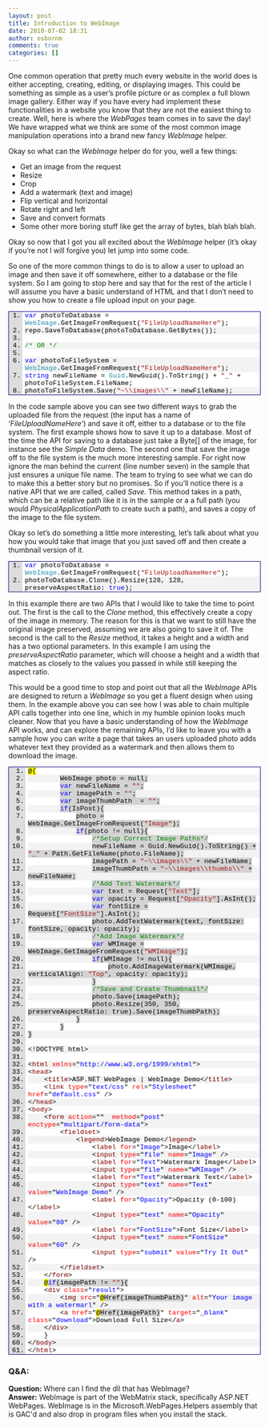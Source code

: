 ```yaml
---
layout: post
title: Introduction to WebImage
date: 2010-07-02 18:31
author: osbornm
comments: true
categories: []
---
```

One common operation that pretty much every website in the world does is either accepting, creating, editing, or displaying images. This could be something as simple as a user’s profile picture or as complex a full blown image gallery. Either way if you have every had implement these functionalities in a website you know that they are not the easiest thing to create. Well, here is where the <em>WebPages </em>team comes in to save the day! We have wrapped what we think are some of the most common image manipulation operations into a brand new fancy <em>WebImage</em> helper. </p>

Okay so what can the <em>WebImage</em> helper do for you, well a few things:

<ul>
    <li>Get an image from the request </li>
    <li>Resize </li>
    <li>Crop </li>
    <li>Add a watermark (text and image) </li>
    <li>Flip vertical and horizontal </li>
    <li>Rotate right and left </li>
    <li>Save and convert formats </li>
    <li>Some other more boring stuff like get the array of bytes, blah blah blah. </li>
</ul>

Okay so now that I got you all excited about the <em>WebImage</em> helper (it’s okay if you’re not I will forgive you) let jump into some code.

So one of the more common things to do is to allow a user to upload an image and then save it off somewhere, either to a database or the file system. So I am going to stop here and say that for the rest of the article I will assume you have a basic understand of HTML and that I don’t need to show you how to create a file upload input on your page.

<div style="PADDING-BOTTOM: 0px; MARGIN: 0px; PADDING-LEFT: 0px; PADDING-RIGHT: 0px; DISPLAY: inline; FLOAT: none; PADDING-TOP: 0px" id="scid:9ce6104f-a9aa-4a17-a79f-3a39532ebf7c:0225dd65-4257-49b8-83bc-131c29bcff6c" class="wlWriterEditableSmartContent">
<div style="BORDER-BOTTOM: #000080 1px solid; BORDER-LEFT: #000080 1px solid; FONT-FAMILY: &quot;Courier New&quot;, Courier, Monospace; COLOR: #000; FONT-SIZE: 10pt; BORDER-TOP: #000080 1px solid; BORDER-RIGHT: #000080 1px solid">
<div style="BACKGROUND: #ddd; MAX-HEIGHT: 300px; OVERFLOW: auto">
<ol style="PADDING-BOTTOM: 0px; MARGIN: 0px 0px 0px 2em; PADDING-LEFT: 5px; PADDING-RIGHT: 0px; BACKGROUND: #ffffff; PADDING-TOP: 0px">
    <li><span style="COLOR: #0000ff">var</span> photoToDatabase = <span style="COLOR: #2b91af">WebImage</span>.GetImageFromRequest(<span style="COLOR: #a31515">"FileUploadNameHere"</span>);</li>
    <li style="BACKGROUND: #f3f3f3">repo.SaveToDatabase(photoToDatabase.GetBytes());</li>
    <li> </li>
    <li style="BACKGROUND: #f3f3f3"><span style="COLOR: #008000">/* OR */</span></li>
    <li> </li>
    <li style="BACKGROUND: #f3f3f3"><span style="COLOR: #0000ff">var</span> photoToFileSystem = <span style="COLOR: #2b91af">WebImage</span>.GetImageFromRequest(<span style="COLOR: #a31515">"FileUploadNameHere"</span>);</li>
    <li><span style="COLOR: #0000ff">string</span> newFileName = <span style="COLOR: #2b91af">Guid</span>.NewGuid().ToString() + <span style="COLOR: #a31515">"_"</span> + photoToFileSystem.FileName;</li>
    <li style="BACKGROUND: #f3f3f3">photoToFileSystem.Save(<span style="COLOR: #a31515">"~\\images\\"</span> + newFileName);</li>
</ol>
</div>
</div>
</div>

In the code sample above you can see two different ways to grab the uploaded file from the request (the input has a name of ‘<em>FileUploadNameHere’</em>) and save it off, either to a database or to the file system. The first example shows how to save it up to a database. Most of the time the API for saving to a database just take a Byte[] of the image, for instance see the <em>Simple Data</em> demo. The second one that save the image off to the file system is the much more interesting sample. For right now ignore the man behind the current (line number seven) in the sample that just ensures a unique file name. The team to trying to see what we can do to make this a better story but no promises. So if you’ll notice there is a native API that we are called, called <em>Save. </em>This method takes in a path, which can be a relative path like it is in the sample or a a full path (you would <em>PhysicalApplicationPath</em> to create such a path), and saves a copy of the image to the file system.

Okay so let’s do something a little more interesting, let’s talk about what you how you would take that image that you just saved off and then create a thumbnail version of it.

<div style="PADDING-BOTTOM: 0px; MARGIN: 0px; PADDING-LEFT: 0px; PADDING-RIGHT: 0px; DISPLAY: inline; FLOAT: none; PADDING-TOP: 0px" id="scid:9ce6104f-a9aa-4a17-a79f-3a39532ebf7c:f0c6009f-966a-4564-a624-9ed0e1b8a696" class="wlWriterEditableSmartContent">
<div style="PADDING-BOTTOM: 0px; MARGIN: 0px; PADDING-LEFT: 0px; PADDING-RIGHT: 0px; DISPLAY: inline; FLOAT: none; PADDING-TOP: 0px" id="scid:9ce6104f-a9aa-4a17-a79f-3a39532ebf7c:a1424bc2-34f6-441f-a194-62f222ee8097" class="wlWriterEditableSmartContent">
<div style="BORDER-BOTTOM: #000080 1px solid; BORDER-LEFT: #000080 1px solid; FONT-FAMILY: &quot;Courier New&quot;, Courier, Monospace; COLOR: #000; FONT-SIZE: 10pt; BORDER-TOP: #000080 1px solid; BORDER-RIGHT: #000080 1px solid">
<div style="BACKGROUND: #ddd; MAX-HEIGHT: 300px; OVERFLOW: auto">
<ol style="PADDING-BOTTOM: 0px; MARGIN: 0px 0px 0px 2em; PADDING-LEFT: 5px; PADDING-RIGHT: 0px; BACKGROUND: #ffffff; PADDING-TOP: 0px">
    <li><span style="COLOR: #0000ff">var</span> photoToDatabase = <span style="COLOR: #2b91af">WebImage</span>.GetImageFromRequest(<span style="COLOR: #a31515">"FileUploadNameHere"</span>); </li>
    <li style="BACKGROUND: #f3f3f3">photoToDatabase.Clone().Resize(128, 128, preserveAspectRatio: <span style="COLOR: #0000ff">true</span>);</li>
</ol>
</div>
</div>
</div>


In this example there are two APIs that I would like to take the time to point out. The first is the call to the <em>Clone</em> method, this effectively create a copy of the image in memory. The reason for this is that we want to still have the original image preserved, assuming we are also going to save it of. The second is the call to the <em>Resize</em> method, it takes a height and a width and has a two optional parameters. In this example I am using the <em>preserveAspectRatio</em> parameter, which will choose a height and a width that matches as closely to the values you passed in while still keeping the aspect ratio.

This would be a good time to stop and point out that all the <em>WebImage</em> APIs are designed to return a <em>WebImage</em> so you get a fluent design when using them. In the example above you can see how I was able to chain multiple API calls together into one line, which in my humble opinion looks much cleaner. Now that you have a basic understanding of how the <em>WebImage</em> API works, and can explore the remaining APIs, I’d like to leave you with a sample how you can write a page that takes an users uploaded photo adds whatever text they provided as a watermark and then allows them to download the image.

<div style="PADDING-BOTTOM: 0px; MARGIN: 0px; PADDING-LEFT: 0px; PADDING-RIGHT: 0px; DISPLAY: inline; FLOAT: none; PADDING-TOP: 0px" id="scid:9ce6104f-a9aa-4a17-a79f-3a39532ebf7c:12452135-c5b1-4726-84c2-6ac2a60515a1" class="wlWriterEditableSmartContent">
<div style="BORDER-BOTTOM: #000080 1px solid; BORDER-LEFT: #000080 1px solid; FONT-FAMILY: &quot;Courier New&quot;, Courier, Monospace; COLOR: #000; FONT-SIZE: 10pt; BORDER-TOP: #000080 1px solid; BORDER-RIGHT: #000080 1px solid">
<div style="BACKGROUND: #ddd; OVERFLOW: auto">
<ol style="PADDING-BOTTOM: 0px; MARGIN: 0px 0px 0px 2.5em; PADDING-LEFT: 5px; PADDING-RIGHT: 0px; BACKGROUND: #ffffff; PADDING-TOP: 0px">
    <li><span style="BACKGROUND: #ffff00">@{</span></li>
    <li style="BACKGROUND: #f3f3f3">        <span style="BACKGROUND: #d3d3d3">WebImage photo = null;</span></li>
    <li>        <span style="BACKGROUND: #d3d3d3"><span style="BACKGROUND: #d3d3d3; COLOR: #0000ff">var</span><span style="BACKGROUND: #d3d3d3"> newFileName = </span><span style="BACKGROUND: #d3d3d3; COLOR: #a31515">""</span><span style="BACKGROUND: #d3d3d3">;</span></span></li>
    <li style="BACKGROUND: #f3f3f3">        <span style="BACKGROUND: #d3d3d3"><span style="BACKGROUND: #d3d3d3; COLOR: #0000ff">var</span><span style="BACKGROUND: #d3d3d3"> imagePath = </span><span style="BACKGROUND: #d3d3d3; COLOR: #a31515">""</span><span style="BACKGROUND: #d3d3d3">;</span></span></li>
    <li>        <span style="BACKGROUND: #d3d3d3"><span style="BACKGROUND: #d3d3d3; COLOR: #0000ff">var</span><span style="BACKGROUND: #d3d3d3"> imageThumbPath  = </span><span style="BACKGROUND: #d3d3d3; COLOR: #a31515">""</span><span style="BACKGROUND: #d3d3d3">;</span></span></li>
    <li style="BACKGROUND: #f3f3f3">        <span style="BACKGROUND: #d3d3d3"><span style="BACKGROUND: #d3d3d3; COLOR: #0000ff">if</span><span style="BACKGROUND: #d3d3d3">(IsPost){</span></span></li>
    <li>            <span style="BACKGROUND: #d3d3d3">photo = WebImage.GetImageFromRequest(</span><span style="BACKGROUND: #d3d3d3; COLOR: #a31515">"Image"</span><span style="BACKGROUND: #d3d3d3">);</span></li>
    <li style="BACKGROUND: #f3f3f3">            <span style="BACKGROUND: #d3d3d3"><span style="BACKGROUND: #d3d3d3; COLOR: #0000ff">if</span><span style="BACKGROUND: #d3d3d3">(photo != null){</span></span></li>
    <li>                <span style="BACKGROUND: #d3d3d3"><span style="BACKGROUND: #d3d3d3; COLOR: #008000">/*Setup Correct Image Paths*/</span></span></li>
    <li style="BACKGROUND: #f3f3f3">                <span style="BACKGROUND: #d3d3d3">newFileName = Guid.NewGuid().ToString() + </span><span style="BACKGROUND: #d3d3d3; COLOR: #a31515">"_"</span><span style="BACKGROUND: #d3d3d3"> + Path.GetFileName(photo.FileName);</span></li>
    <li>                <span style="BACKGROUND: #d3d3d3">imagePath = </span><span style="BACKGROUND: #d3d3d3; COLOR: #a31515">"~\\images\\"</span><span style="BACKGROUND: #d3d3d3"> + newFileName;</span></li>
    <li style="BACKGROUND: #f3f3f3">                <span style="BACKGROUND: #d3d3d3">imageThumbPath = </span><span style="BACKGROUND: #d3d3d3; COLOR: #a31515">"~\\images\\thumbs\\"</span><span style="BACKGROUND: #d3d3d3"> + newFileName;</span></li>
    <li>                <span style="BACKGROUND: #d3d3d3"><span style="BACKGROUND: #d3d3d3; COLOR: #008000">/*Add Text Watermark*/</span></span></li>
    <li style="BACKGROUND: #f3f3f3">                <span style="BACKGROUND: #d3d3d3"><span style="BACKGROUND: #d3d3d3; COLOR: #0000ff">var</span><span style="BACKGROUND: #d3d3d3"> text = Request[</span><span style="BACKGROUND: #d3d3d3; COLOR: #a31515">"Text"</span><span style="BACKGROUND: #d3d3d3">];</span></span></li>
    <li>                <span style="BACKGROUND: #d3d3d3"><span style="BACKGROUND: #d3d3d3; COLOR: #0000ff">var</span><span style="BACKGROUND: #d3d3d3"> opacity = Request[</span><span style="BACKGROUND: #d3d3d3; COLOR: #a31515">"Opacity"</span><span style="BACKGROUND: #d3d3d3">].AsInt();</span></span></li>
    <li style="BACKGROUND: #f3f3f3">                <span style="BACKGROUND: #d3d3d3"><span style="BACKGROUND: #d3d3d3; COLOR: #0000ff">var</span><span style="BACKGROUND: #d3d3d3"> fontSize = Request[</span><span style="BACKGROUND: #d3d3d3; COLOR: #a31515">"FontSize"</span><span style="BACKGROUND: #d3d3d3">].AsInt();</span></span></li>
    <li>                <span style="BACKGROUND: #d3d3d3">photo.AddTextWatermark(text, fontSize: fontSize, opacity: opacity);</span></li>
    <li style="BACKGROUND: #f3f3f3">                <span style="BACKGROUND: #d3d3d3"><span style="BACKGROUND: #d3d3d3; COLOR: #008000">/*Add Image Watermark*/</span></span></li>
    <li>                <span style="BACKGROUND: #d3d3d3"><span style="BACKGROUND: #d3d3d3; COLOR: #0000ff">var</span><span style="BACKGROUND: #d3d3d3"> WMImage = WebImage.GetImageFromRequest(</span><span style="BACKGROUND: #d3d3d3; COLOR: #a31515">"WMImage"</span><span style="BACKGROUND: #d3d3d3">);</span></span></li>
    <li style="BACKGROUND: #f3f3f3">                <span style="BACKGROUND: #d3d3d3"><span style="BACKGROUND: #d3d3d3; COLOR: #0000ff">if</span><span style="BACKGROUND: #d3d3d3">(WMImage != null){</span></span></li>
    <li>                    <span style="BACKGROUND: #d3d3d3">photo.AddImageWatermark(WMImage, verticalAlign: </span><span style="BACKGROUND: #d3d3d3; COLOR: #a31515">"Top"</span><span style="BACKGROUND: #d3d3d3">, opacity: opacity);</span></li>
    <li style="BACKGROUND: #f3f3f3">                <span style="BACKGROUND: #d3d3d3">}</span></li>
    <li>                <span style="BACKGROUND: #d3d3d3"><span style="BACKGROUND: #d3d3d3; COLOR: #008000">/*Save and Create Thumbnail*/</span></span></li>
    <li style="BACKGROUND: #f3f3f3">                <span style="BACKGROUND: #d3d3d3"><span style="BACKGROUND: #d3d3d3">photo.Save(imagePath);</span></span></li>
    <li>                <span style="BACKGROUND: #d3d3d3">photo.Resize(350, 350, preserveAspectRatio: true).Save(imageThumbPath);</span></li>
    <li style="BACKGROUND: #f3f3f3">            <span style="BACKGROUND: #d3d3d3">}</span></li>
    <li>        <span style="BACKGROUND: #d3d3d3">}</span></li>
    <li style="BACKGROUND: #f3f3f3"><span style="BACKGROUND: #d3d3d3">}</span></li>
    <li> </li>
    <li style="BACKGROUND: #f3f3f3">&lt;!DOCTYPE html&gt;</li>
    <li> </li>
    <li style="BACKGROUND: #f3f3f3">&lt;<span style="COLOR: #800000">html</span> <span style="COLOR: #ff0000">xmlns</span>="<span style="COLOR: #0000ff">http://www.w3.org/1999/xhtml</span>"&gt;</li>
    <li>&lt;<span style="COLOR: #800000">head</span>&gt;</li>
    <li style="BACKGROUND: #f3f3f3">    &lt;<span style="COLOR: #800000">title</span>&gt;ASP.NET WebPages | WebImage Demo&lt;/<span style="COLOR: #800000">title</span>&gt;</li>
    <li>    &lt;<span style="COLOR: #800000">link</span> <span style="COLOR: #ff0000">type</span>="<span style="COLOR: #0000ff">text/css</span>" <span style="COLOR: #ff0000">rel</span>="<span style="COLOR: #0000ff">Stylesheet</span>" <span style="COLOR: #ff0000">href</span>="<span style="COLOR: #0000ff">default.css</span>" /&gt;</li>
    <li style="BACKGROUND: #f3f3f3">&lt;/<span style="COLOR: #800000">head</span>&gt;</li>
    <li>&lt;<span style="COLOR: #800000">body</span>&gt;</li>
    <li style="BACKGROUND: #f3f3f3">    &lt;<span style="COLOR: #800000">form</span> <span style="COLOR: #ff0000">action</span>=""  <span style="COLOR: #ff0000">method</span>="<span style="COLOR: #0000ff">post</span>" <span style="COLOR: #ff0000">enctype</span>="<span style="COLOR: #0000ff">multipart/form-data</span>"&gt;</li>
    <li>        &lt;<span style="COLOR: #800000">fieldset</span>&gt;</li>
    <li style="BACKGROUND: #f3f3f3">            &lt;<span style="COLOR: #800000">legend</span>&gt;WebImage Demo&lt;/<span style="COLOR: #800000">legend</span>&gt;</li>
    <li>                &lt;<span style="COLOR: #800000">label</span> <span style="COLOR: #ff0000">for</span>="<span style="COLOR: #0000ff">Image</span>"&gt;Image&lt;/<span style="COLOR: #800000">label</span>&gt;</li>
    <li style="BACKGROUND: #f3f3f3">                &lt;<span style="COLOR: #800000">input</span> <span style="COLOR: #ff0000">type</span>="<span style="COLOR: #0000ff">file</span>" <span style="COLOR: #ff0000">name</span>="<span style="COLOR: #0000ff">Image</span>" /&gt;</li>
    <li>                &lt;<span style="COLOR: #800000">label</span> <span style="COLOR: #ff0000">for</span>="<span style="COLOR: #0000ff">Text</span>"&gt;Watermark Image&lt;/<span style="COLOR: #800000">label</span>&gt;</li>
    <li style="BACKGROUND: #f3f3f3">                &lt;<span style="COLOR: #800000">input</span> <span style="COLOR: #ff0000">type</span>="<span style="COLOR: #0000ff">file</span>" <span style="COLOR: #ff0000">name</span>="<span style="COLOR: #0000ff">WMImage</span>" /&gt;</li>
    <li>                &lt;<span style="COLOR: #800000">label</span> <span style="COLOR: #ff0000">for</span>="<span style="COLOR: #0000ff">Text</span>"&gt;Watermark Text&lt;/<span style="COLOR: #800000">label</span>&gt;</li>
    <li style="BACKGROUND: #f3f3f3">                &lt;<span style="COLOR: #800000">input</span> <span style="COLOR: #ff0000">type</span>="<span style="COLOR: #0000ff">text</span>" <span style="COLOR: #ff0000">name</span>="<span style="COLOR: #0000ff">Text</span>" <span style="COLOR: #ff0000">value</span>="<span style="COLOR: #0000ff">WebImage Demo</span>" /&gt;</li>
    <li>                &lt;<span style="COLOR: #800000">label</span> <span style="COLOR: #ff0000">for</span>="<span style="COLOR: #0000ff">Opacity</span>"&gt;Opacity (0-100)&lt;/<span style="COLOR: #800000">label</span>&gt;</li>
    <li style="BACKGROUND: #f3f3f3">                &lt;<span style="COLOR: #800000">input</span> <span style="COLOR: #ff0000">type</span>="<span style="COLOR: #0000ff">text</span>" <span style="COLOR: #ff0000">name</span>="<span style="COLOR: #0000ff">Opacity</span>" <span style="COLOR: #ff0000">value</span>="<span style="COLOR: #0000ff">80</span>" /&gt;</li>
    <li>                &lt;<span style="COLOR: #800000">label</span> <span style="COLOR: #ff0000">for</span>="<span style="COLOR: #0000ff">FontSize</span>"&gt;Font Size&lt;/<span style="COLOR: #800000">label</span>&gt;</li>
    <li style="BACKGROUND: #f3f3f3">                &lt;<span style="COLOR: #800000">input</span> <span style="COLOR: #ff0000">type</span>="<span style="COLOR: #0000ff">text</span>" <span style="COLOR: #ff0000">name</span>="<span style="COLOR: #0000ff">FontSize</span>" <span style="COLOR: #ff0000">value</span>="<span style="COLOR: #0000ff">60</span>" /&gt;</li>
    <li>                &lt;<span style="COLOR: #800000">input</span> <span style="COLOR: #ff0000">type</span>="<span style="COLOR: #0000ff">submit</span>" <span style="COLOR: #ff0000">value</span>="<span style="COLOR: #0000ff">Try It Out</span>" /&gt;</li>
    <li style="BACKGROUND: #f3f3f3">        &lt;/<span style="COLOR: #800000">fieldset</span>&gt;</li>
    <li>    &lt;/<span style="COLOR: #800000">form</span>&gt;</li>
    <li style="BACKGROUND: #f3f3f3">    <span style="BACKGROUND: #ffff00">@</span><span style="BACKGROUND: #d3d3d3; COLOR: #0000ff">if</span><span style="BACKGROUND: #d3d3d3">(imagePath != </span><span style="BACKGROUND: #d3d3d3; COLOR: #a31515">""</span><span style="BACKGROUND: #d3d3d3">){</span></li>
    <li>    &lt;<span style="COLOR: #800000">div</span> <span style="COLOR: #ff0000">class</span>="<span style="COLOR: #0000ff">result</span>"&gt;        </li>
    <li style="BACKGROUND: #f3f3f3">        &lt;<span style="COLOR: #800000">img</span> <span style="COLOR: #ff0000">src</span>="<span style="BACKGROUND: #ffff00">@</span><span style="BACKGROUND: #d3d3d3">Href(imageThumbPath)</span>" <span style="COLOR: #ff0000">alt</span>="<span style="COLOR: #0000ff">Your image with a watermarl</span>" /&gt;</li>
    <li>        &lt;<span style="COLOR: #800000">a</span> <span style="COLOR: #ff0000">href</span>="<span style="BACKGROUND: #ffff00">@</span><span style="BACKGROUND: #d3d3d3">Href(imagePath)</span>" <span style="COLOR: #ff0000">target</span>="<span style="COLOR: #0000ff">_blank</span>" <span style="COLOR: #ff0000">class</span>="<span style="COLOR: #0000ff">download</span>"&gt;Download Full Size&lt;/<span style="COLOR: #800000">a</span>&gt;</li>
    <li style="BACKGROUND: #f3f3f3">    &lt;/<span style="COLOR: #800000">div</span>&gt;</li>
    <li>    }</li>
    <li style="BACKGROUND: #f3f3f3">&lt;/<span style="COLOR: #800000">body</span>&gt;</li>
    <li>&lt;/<span style="COLOR: #800000">html</span>&gt;</li>
</ol>
</div>
</div>
</div>

<h3>Q&amp;A:</h3>
<p><strong>Question:</strong> Where can I find the dll that has WebImage?<br />
<strong>Answer:</strong> WebImage is part of the WebMatrix stack, specifically ASP.NET WebPages. WebImage is in the Microsoft.WebPages.Helpers assembly that is GAC'd and also drop in program files when you install the stack.</p>
</div>
</div>

